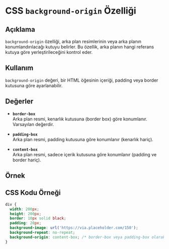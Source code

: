 # CSS `background-origin` Özelliği

## Açıklama
`background-origin` özelliği, arka plan resimlerinin veya arka planın konumlandırılacağı kutuyu belirler. Bu özellik, arka planın hangi referans kutuya göre yerleştirileceğini kontrol eder.

## Kullanım
`background-origin` değeri, bir HTML öğesinin içeriği, padding veya border kutusuna göre ayarlanabilir.

## Değerler
- **`border-box`**  
  Arka plan resmi, kenarlık kutusuna (border box) göre konumlanır. Varsayılan değerdir.
  
- **`padding-box`**  
  Arka plan resmi, padding kutusuna göre konumlanır (kenarlık hariç).
  
- **`content-box`**  
  Arka plan resmi, sadece içerik kutusuna göre konumlanır (padding ve border hariç).

## Örnek

## CSS Kodu Örneği

```css
div {
  width: 200px;
  height: 200px;
  border: 10px solid black;
  padding: 20px;
  background-image: url('https://via.placeholder.com/150');
  background-repeat: no-repeat;
  background-origin: content-box; /* border-box veya padding-box olarak da ayarlanabilir */
}

